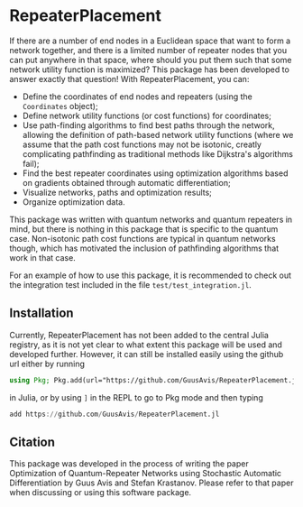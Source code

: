 # RepeaterPlacement

If there are a number of end nodes in a Euclidean space that want to form a network together, and there is a limited number of repeater nodes that you can put anywhere in that space, where should you put them such that some network utility function is maximized?
This package has been developed to answer exactly that question!
With RepeaterPlacement, you can:
- Define the coordinates of end nodes and repeaters (using the `Coordinates` object);
- Define network utility functions (or cost functions) for coordinates;
- Use path-finding algorithms to find best paths through the network, allowing the definition of path-based network utility functions (where we assume that the path cost functions may not be isotonic, creatly complicating pathfinding as traditional methods like Dijkstra's algorithms fail);
- Find the best repeater coordinates using optimization algorithms based on gradients obtained through automatic differentiation;
- Visualize networks, paths and optimization results;
- Organize optimization data.

This package was written with quantum networks and quantum repeaters in mind, but there is nothing in this package that is specific to the quantum case.
Non-isotonic path cost functions are typical in quantum networks though, which has motivated the inclusion of pathfinding algorithms that work in that case.

For an example of how to use this package, it is recommended to check out the integration test included in the file `test/test_integration.jl`.


## Installation

Currently, RepeaterPlacement has not been added to the central Julia registry, as it is not yet clear to what extent this package will be used and developed further.
However, it can still be installed easily using the github url either by running
```julia
using Pkg; Pkg.add(url="https://github.com/GuusAvis/RepeaterPlacement.jl")
```
in Julia, or by using `]` in the REPL to go to Pkg mode and then typing
```julia
add https://github.com/GuusAvis/RepeaterPlacement.jl
```


## Citation

This package was developed in the process of writing the paper
Optimization of Quantum-Repeater Networks using Stochastic Automatic Differentiation
by Guus Avis and Stefan Krastanov.
Please refer to that paper when discussing or using this software package.

